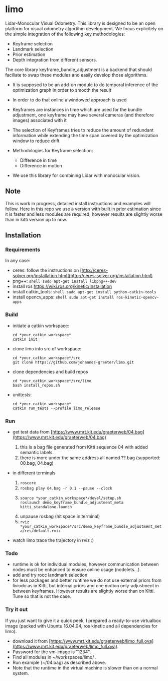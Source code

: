 # limo

Lidar-Monocular Visual Odometry.
This library is designed to be an open platform for visual odometry algortihm development.
We focus explicitely on the simple integration of the following key methodologies:

* Keyframe selection
* Landmark selection
* Prior estimation
* Depth integration from different sensors.

The core library keyframe_bundle_adjustment is a backend that should faciliate to swap these modules and easily develop those algorithms.

* It is supposed to be an add-on module to do temporal inference of the optimization graph in order to smooth the result
* In order to do that online a windowed approach is used
* Keyframes are instances in time which are used for the bundle adjustment, one keyframe may have several cameras (and therefore images) associated with it
* The selection of Keyframes tries to reduce the amount of redundant information while extending the time span covered by the optimization window to reduce drift
* Methodologies for Keyframe selection:
  * Difference in time
  * Difference in motion

* We use this library for combining Lidar with monocular vision.

## Note

This is work in progress, detailed install instructions and examples will follow.
Here in this repo we use a version with built in prior estimation since it is faster and less modules are required, however results are slightly worse than in kitti version up to now.

## Installation

### Requirements

In any case:

* ceres: follow the instructions on [http://ceres-solver.org/installation.html](http://ceres-solver.org/installation.html)
* png++: ```shell sudo apt-get install libpng++-dev```
* install ros https://wiki.ros.org/kinetic/Installation
* install catkin_tools: ```shell sudo apt-get install python-catkin-tools```
* install opencv_apps: ```shell sudo apt-get install ros-kinetic-opencv-apps```

### Build

* initiate a catkin workspace:
    ```shell 
    cd *your_catkin_workspace*
    catkin init
    ```

* clone limo into src of workspace:
    ```shell 
    cd *your_catkin_workspace*/src
    git clone https://github.com/johannes-graeter/limo.git
    ```

* clone dependencies and build repos
    ```shell 
    cd *your_catkin_workspace*/src/limo
    bash install_repos.sh
    ```

* unittests:
    ```shell 
    cd *your_catkin_workspace*
    catkin run_tests --profile limo_release
    ```
    
### Run
* get test data from [https://www.mrt.kit.edu/graeterweb/04.bag](https://www.mrt.kit.edu/graeterweb/04.bag)
    1. this is a bag file generated from Kitti sequence 04 with added semantic labels.
    2. there is more under the same address all named ??.bag (supported: 00.bag, 04.bag)

* in different terminals
    1. `roscore`
    2. `rosbag play 04.bag -r 0.1 --pause --clock`
    3. ```shell
       source *your_catkin_workspace*/devel/setup.sh
       roslaunch demo_keyframe_bundle_adjustment_meta kitti_standalone.launch
       ```
    4. unpause rosbag (hit space in terminal)
    5. `rviz *your_catkin_workspace*/src/demo_keyframe_bundle_adjustment_meta/res/default.rviz`

* watch limo trace the trajectory in rviz :)

### Todo

* runtime is ok for individual modules, however communication between nodes must be enhanced to ensure online usage (nodelets...). 
* add and try rocc landmark selection
* for less packages and better runtime we do not use external priors from liviodo as in Kitti, but internal priors and one motion only-adjustment in between keyframes. However results are slightly worse than on Kitti. Tune so that is not the case.

### Try it out

If you just want to give it a quick peek, I prepared a ready-to-use virtualbox image (packed with Ubuntu 16.04.04, ros kinetic and all dependencies for limo).

* download it from [https://www.mrt.kit.edu/graeterweb/limo_full.ova](https://www.mrt.kit.edu/graeterweb/limo_full.ova).
* Password for the vm-image is "1234".
* Find all modules in ~/workspaces/limo/ .
* Run example (~/04.bag) as described above.
* Note that the runtime in the virtual machine is slower than on a normal system.
